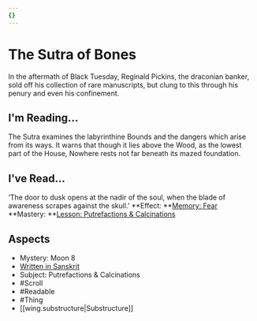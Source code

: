 ```yaml
---
{}
---
```

# The Sutra of Bones
In the aftermath of Black Tuesday, Reginald Pickins, the draconian banker, sold off his collection of rare manuscripts, but clung to this through his penury and even his confinement.
## I'm Reading...
The Sutra examines the labyrinthine Bounds and the dangers which arise from its ways. It warns that though it lies above the Wood, as the lowest part of the House, Nowhere rests not far beneath its mazed foundation.
## I've Read...
‘The door to dusk opens at the nadir of the soul, when the blade of awareness scrapes against the skull.’
**Effect: **[Memory: Fear](https://uadaf.theevilroot.xyz/rowenarium/element/mem.fear)
**Mastery: **[Lesson: Putrefactions & Calcinations](https://uadaf.theevilroot.xyz/rowenarium/element/x.putrefactions.calcinations)
## Aspects
- Mystery: Moon 8
- [Written in Sanskrit](https://uadaf.theevilroot.xyz/rowenarium/element/w.sanskrit)
- Subject: Putrefactions & Calcinations
- #Scroll
- #Readable
- #Thing
- [[wing.substructure|Substructure]]